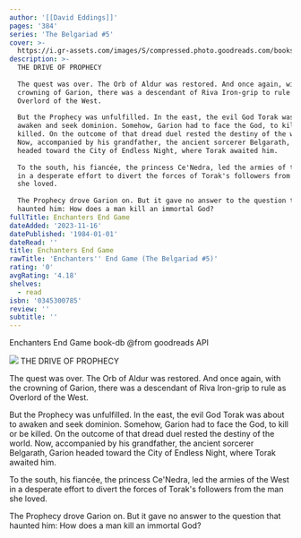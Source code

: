```yaml
---
author: '[[David Eddings]]'
pages: '384'
series: 'The Belgariad #5'
cover: >-
  https://i.gr-assets.com/images/S/compressed.photo.goodreads.com/books/1217735909l/44687.jpg
description: >-
  THE DRIVE OF PROPHECY  
    
  The quest was over. The Orb of Aldur was restored. And once again, with the
  crowning of Garion, there was a descendant of Riva Iron-grip to rule as
  Overlord of the West.  
    
  But the Prophecy was unfulfilled. In the east, the evil God Torak was about to
  awaken and seek dominion. Somehow, Garion had to face the God, to kill or be
  killed. On the outcome of that dread duel rested the destiny of the world.
  Now, accompanied by his grandfather, the ancient sorcerer Belgarath, Garion
  headed toward the City of Endless Night, where Torak awaited him.  
    
  To the south, his fiancée, the princess Ce'Nedra, led the armies of the West
  in a desperate effort to divert the forces of Torak's followers from the man
  she loved.  
    
  The Prophecy drove Garion on. But it gave no answer to the question that
  haunted him: How does a man kill an immortal God?
fullTitle: Enchanters End Game
dateAdded: '2023-11-16'
datePublished: '1984-01-01'
dateRead: ''
title: Enchanters End Game
rawTitle: 'Enchanters'' End Game (The Belgariad #5)'
rating: '0'
avgRating: '4.18'
shelves:
  - read
isbn: '0345300785'
review: ''
subtitle: ''
---
```

Enchanters End Game book-db 
@from goodreads API

![](https:&#x2F;&#x2F;i.gr-assets.com&#x2F;images&#x2F;S&#x2F;compressed.photo.goodreads.com&#x2F;books&#x2F;1217735909l&#x2F;44687.jpg)
THE DRIVE OF PROPHECY  
  
The quest was over. The Orb of Aldur was restored. And once again, with the crowning of Garion, there was a descendant of Riva Iron-grip to rule as Overlord of the West.  
  
But the Prophecy was unfulfilled. In the east, the evil God Torak was about to awaken and seek dominion. Somehow, Garion had to face the God, to kill or be killed. On the outcome of that dread duel rested the destiny of the world. Now, accompanied by his grandfather, the ancient sorcerer Belgarath, Garion headed toward the City of Endless Night, where Torak awaited him.  
  
To the south, his fiancée, the princess Ce&#39;Nedra, led the armies of the West in a desperate effort to divert the forces of Torak&#39;s followers from the man she loved.  
  
The Prophecy drove Garion on. But it gave no answer to the question that haunted him: How does a man kill an immortal God?